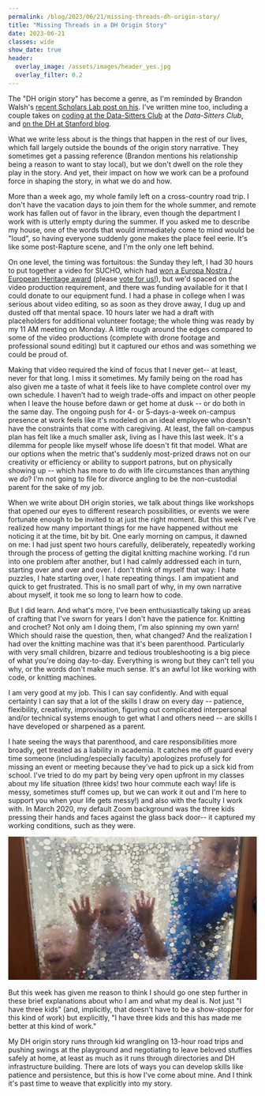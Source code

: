 ```yaml
---
permalink: /blog/2023/06/21/missing-threads-dh-origin-story/
title: "Missing Threads in a DH Origin Story"
date: 2023-06-21
classes: wide
show_date: true
header:
  overlay_image: /assets/images/header_yes.jpg
  overlay_filter: 0.2
---
```


The "DH origin story" has become a genre, as I'm reminded by Brandon Walsh's [recent Scholars Lab post on his](https://scholarslab.lib.virginia.edu/blog/origin-story/). I've written mine too, including a couple takes on [coding at the Data-Sitters Club](https://datasittersclub.github.io/site/dsc12.html#id2) at the *Data-Sitters Club*, and [on the DH at Stanford blog](https://digitalhumanities.stanford.edu/technical-enough/).

What we write less about is the things that happen in the rest of our lives, which fall largely outside the bounds of the origin story narrative. They sometimes get a passing reference (Brandon mentions his relationship being a reason to want to stay local), but we don't dwell on the role they play in the story. And yet, their impact on how we work can be a profound force in shaping the story, in what we do and how.

More than a week ago, my whole family left on a cross-country road trip. I don't have the vacation days to join them for the whole summer, and remote work has fallen out of favor in the library, even though the department I work with is utterly empty during the summer. If you asked me to describe my house, one of the words that would immediately come to mind would be "loud", so having everyone suddenly gone makes the place feel eerie. It's like some post-Rapture scene, and I'm the only one left behind.

On one level, the timing was fortuitous: the Sunday they left, I had 30 hours to put together a video for SUCHO, which had [won a Europa Nostra / European Heritage award](https://www.europeanheritageawards.eu/winners/saving-ukrainian-cultural-heritage-online-sucho/) (please [vote for us!](https://vote.europanostra.org/)), but we'd spaced on the video production requirement, and there was funding available for it that I could donate to our equipment fund. I had a phase in college when I was serious about video editing, so as soon as they drove away, I dug up and dusted off that mental space. 10 hours later we had a draft with placeholders for additional volunteer footage; the whole thing was ready by my 11 AM meeting on Monday. A little rough around the edges compared to some of the video productions (complete with drone footage and professional sound editing) but it captured our ethos and was something we could be proud of. 

Making that video required the kind of focus that I never get-- at least, never for that long. I miss it sometimes. My family being on the road has also given me a taste of what it feels like to have complete control over my own schedule. I haven't had to weigh trade-offs and impact on other people when I leave the house before dawn or get home at dusk -- or do both in the same day. The ongoing push for 4- or 5-days-a-week on-campus presence at work feels like it's modeled on an ideal employee who doesn't have the constraints that come with caregiving. At least, the fall on-campus plan has felt like a much smaller ask, living as I have this last week. It's a dilemma for people like myself whose life doesn't fit that model. What are our options when the metric that's suddenly most-prized draws not on our creativity or efficiency or ability to support patrons, but on physically showing up -- which has more to do with life circumstances than anything we *do*? I'm not going to file for divorce angling to be the non-custodial parent for the sake of my job.

When we write about DH origin stories, we talk about things like workshops that opened our eyes to different research possibilities, or events we were fortunate enough to be invited to at just the right moment. But this week I've realized how many important things for me have happened without me noticing it at the time, bit by bit. One early morning on campus, it dawned on me: I had just spent two hours carefully, deliberately, repeatedly working through the process of getting the digital knitting machine working. I'd run into one problem after another, but I had calmly addressed each in turn, starting over and over and over. I don't think of myself that way: I hate puzzles, I hate starting over, I hate repeating things. I am impatient and quick to get frustrated. This is no small part of why, in my own narrative about myself, it took me so long to learn how to code.

But I did learn. And what's more, I've been enthusiastically taking up areas of crafting that I've sworn for years I don't have the patience for. Knitting and crochet? Not only am I doing them, I'm also spinning my own yarn! Which should raise the question, then, what changed? And the realization I had over the knitting machine was that it's been parenthood. Particularly with very small children, bizarre and tedious troubleshooting is a big piece of what you're doing day-to-day. Everything is wrong but they can't tell you why, or the words don't make much sense. It's an awful lot like working with code, or knitting machines.

I am very good at my job. This I can say confidently. And with equal certainty I can say that a lot of the skills I draw on every day -- patience, flexibility, creativity, improvisation, figuring out complicated interpersonal and/or technical systems enough to get what I and others need -- are skills I have developed or sharpened as a parent.

I hate seeing the ways that parenthood, and care responsibilities more broadly, get treated as a liability in academia. It catches me off guard every time someone (including/especially faculty) apologizes profusely for missing an event or meeting because they've had to pick up a sick kid from school. I've tried to do my part by being very open upfront in my classes about my life situation (three kids! two hour commute each way! life is messy, sometimes stuff comes up, but we can work it out and I'm here to support you when your life gets messy!) and also with the faculty I work with. In March 2020, my default Zoom background was the three kids pressing their hands and faces against the glass back door-- it captured my working conditions, such as they were.

![Three kids standing on the outside of a glass door, leaning on the door and pressing their faces and hands to it.](/assets/images/kids_glass_door.jpg)

But this week has given me reason to think I should go one step further in these brief explanations about who I am and what my deal is. Not just "I have three kids" (and, implicitly, that doesn't have to be a show-stopper for this kind of work) but explicitly, "I have three kids and this has made me better at this kind of work."

My DH origin story runs through kid wrangling on 13-hour road trips and pushing swings at the playground and negotiating to leave beloved stuffies safely at home, at least as much as it runs through directories and DH infrastructure building. There are lots of ways you can develop skills like patience and persistence, but this is how I've come about mine. And I think it's past time to weave that explicitly into my story.